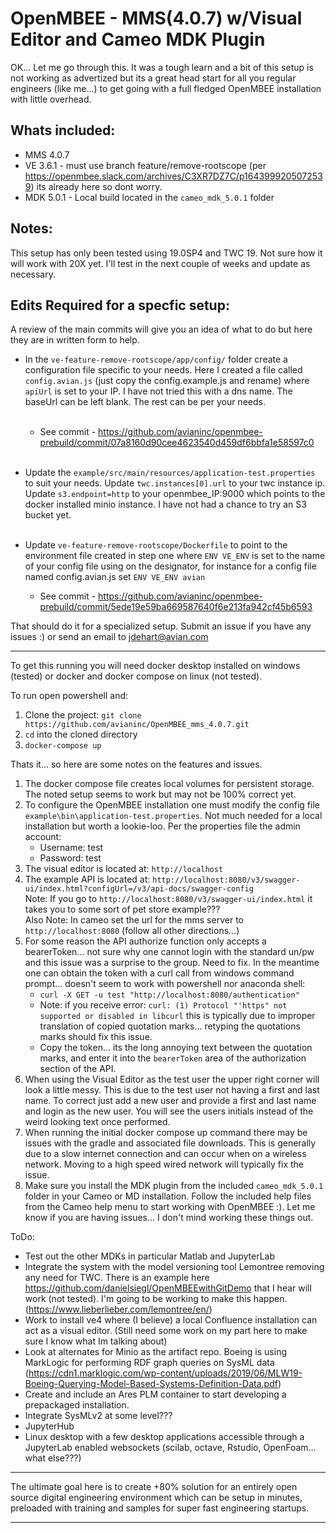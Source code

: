 # OpenMBEE - MMS(4.0.7) w/Visual Editor and Cameo MDK Plugin

OK... Let me go through this. It was a tough learn and a bit of this setup is not working as advertized but its a great head start for all you regular engineers (like me...) to get going with a full fledged OpenMBEE installation with little overhead. 

## Whats included:
- MMS 4.0.7
- VE 3.6.1 - must use branch feature/remove-rootscope (per https://openmbee.slack.com/archives/C3XR7DZ7C/p1643999205072539) its already here so dont worry.
- MDK 5.0.1 - Local build located in the `cameo_mdk_5.0.1` folder

## Notes:
This setup has only been tested using 19.0SP4 and TWC 19. Not sure how it will work with 20X yet. I'll test in the next couple of weeks and update as necessary. 

## Edits Required for a specfic setup:
A review of the main commits will give you an idea of what to do but here they are in written form to help.
<br>
- In the ```ve-feature-remove-rootscope/app/config/``` folder create a configuration file specific to your needs. Here I created a file called ```config.avian.js``` (just copy the config.example.js and rename) where ```apiUrl``` is set to your IP. I have not tried this with a dns name. The baseUrl can be left blank. The rest can be per your needs. <br><br>
    - See commit - https://github.com/avianinc/openmbee-prebuild/commit/07a8160d90cee4623540d459df6bbfa1e58597c0<br><br>
- Update the ```example/src/main/resources/application-test.properties``` to suit your needs. Update ```twc.instances[0].url``` to your twc instance ip. Update ```s3.endpoint=http``` to your openmbee_IP:9000 which points to the docker installed minio instance. I have not had a chance to try an S3 bucket yet.<br><br>
- Update ```ve-feature-remove-rootscope/Dockerfile``` to point to the environment file created in step one where ```ENV VE_ENV``` is set to the name of your config file using on the designator, for instance for a config file named config.avian.js set ```ENV VE_ENV avian``` <br>

    - See commit - https://github.com/avianinc/openmbee-prebuild/commit/5ede19e59ba669587640f6e213fa942cf45b6593<br>

That should do it for a specialized setup. Submit an issue if you have any issues :) or send an email to jdehart@avian.com
<hr>

To get this running you will need docker desktop installed on windows (tested) or docker and docker compose on linux (not tested).

To run open powershell and:
1. Clone the project: `git clone https://github.com/avianinc/OpenMBEE_mms_4.0.7.git`
2. `cd` into the cloned directory
3. `docker-compose up`

Thats it... so here are some notes on the features and issues.

1. The docker compose file creates local volumes for persistent storage. The noted setup seems to work but may not be 100% correct yet.
2. To configure the OpenMBEE installation one must modify the config file `example\bin\application-test.properties`. Not much needed for a local installation but worth a lookie-loo. Per the properties file the admin account:
    - Username: test
    - Password: test
3. The visual editor is located at: `http://localhost`
4. The example API is located at: `http://localhost:8080/v3/swagger-ui/index.html?configUrl=/v3/api-docs/swagger-config`<br>
Note: If you go to `http://localhost:8080/v3/swagger-ui/index.html` it takes you to some sort of pet store example???<br>
Also Note: In cameo set the url for the mms server to `http://localhost:8080` (follow all other directions...)
5. For some reason the API authorize function only accepts a bearerToken... not sure why one cannot login with the standard un/pw and this issue was a surprise to the group. Need to fix. In the meantime one can obtain the token with a curl call from windows command prompt... doesn't seem to work with powershell nor anaconda shell:
    - `curl -X GET -u test "http://localhost:8080/authentication"`
    - Note: if you receive error: `curl: (1) Protocol "'https" not supported or disabled in libcurl` this is typically due to improper translation of copied quotation marks... retyping the quotations marks should fix this issue. 
    - Copy the token... its the long annoying text between the quotation marks, and enter it into the `bearerToken` area of the authorization section of the API.
6. When using the Visual Editor as the test user the upper right corner will look a little messy. This is due to the test user not having a first and last name. To correct just add a new user and provide a first and last name and login as the new user. You will see the users initials instead of the weird looking text once performed.
7. When running the initial docker compose up command there may be issues with the gradle and associated file downloads. This is generally due to a slow internet connection and can occur when on a wireless network. Moving to a high speed wired network will typically fix the issue.
8. Make sure you install the MDK plugin from the included `cameo_mdk_5.0.1` folder in your Cameo or MD installation. Follow the included help files from the Cameo help menu to start working with OpenMBEE :). Let me know if you are having issues... I don't mind working these things out.

ToDo:

- Test out the other MDKs in particular Matlab and JupyterLab
- Integrate the system with the model versioning tool Lemontree removing any need for TWC. There is an example here https://github.com/danielsiegl/OpenMBEEwithGitDemo that I hear will work (not tested). I'm going to be working to make this happen. (https://www.lieberlieber.com/lemontree/en/)
- Work to install ve4 where (I believe) a local Confluence installation can act as a visual editor. (Still need some work on my part here to make sure I know what Im talking about)
- Look at alternates for Minio as the artifact repo. Boeing is using MarkLogic for performing RDF graph queries on SysML data (https://cdn1.marklogic.com/wp-content/uploads/2019/06/MLW19-Boeing-Querying-Model-Based-Systems-Definition-Data.pdf)
- Create and include an Ares PLM container to start developing a prepackaged installation.
- Integrate SysMLv2 at some level???
- JupyterHub
- Linux desktop with a few desktop applications accessible through a JupyterLab enabled websockets (scilab, octave, Rstudio, OpenFoam... what else???)
<hr>
The ultimate goal here is to create +80% solution for an entirely open source digital engineering environment which can be setup in minutes, preloaded with training and samples for super fast engineering startups.
<hr>

